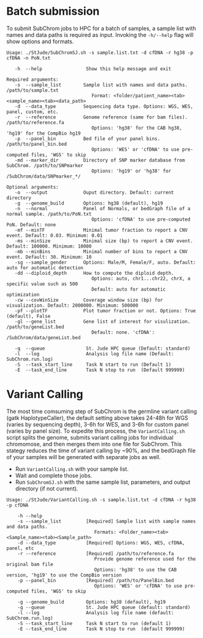 # Batch submission
To submit SubChrom jobs to HPC for a batch of samples, a sample list with names and data paths is required as input. Invoking the `-h/--help` flag will show options and formats.
```
Usage: ./StJude/SubChromSJ.sh -s sample.list.txt -d cfDNA -r hg38 -p cfDNA -n PoN.txt

   -h  --help                Show this help message and exit

Required arguments:
   -s  --sample_list        Sample list with names and data paths. /path/to/sample.txt
                               Format: <folder/patient_name><tab><sample_name><tab><data_path>
   -d  --data_type          Sequencing data type. Options: WGS, WES, panel, custom, etc.
   -r  --reference          Genome reference (same for bam files). /path/to/reference.fa
                               Options: 'hg38' for the CAB hg38, 'hg19' for the CompBio hg19
   -p  --panel_bin          Bed file of your panel bins. /path/to/panel_bin.bed
                               Options: 'WES' or 'cfDNA' to use pre-computed files, 'WGS' to skip
   -md --marker_dir         Directory of SNP marker database from SubChrom. /path/to/SNPmarker
                               Options: 'hg19' or 'hg38' for /SubChrom/data/SNPmarker_*/

Optional arguments:
   -o  --output             Ouput directory. Default: current directory
   -g  --genome_build       Options: hg38 (default), hg19
   -n  --normal             Panel of Normals, or bedGraph file of a normal sample. /path/to/PoN.txt
                               Options: 'cfDNA' to use pre-computed PoN. Default: none
   -mf --minTF              Minimal tumor fraction to report a CNV event. Default: 0.03. Minimum: 0.01
   -ms --minSize            Minimal size (bp) to report a CNV event. Default: 100000. Minimum: 10000
   -mb --minBins            Minimal number of bins to report a CNV event. Default: 30. Minimum: 10
   -sg --sample_gender      Options: Male/M, Female/F, auto. Default: auto for automatic detection
   -dd --diploid_depth      How to compute the diploid depth.
                               Options: auto, chr1...chr22, chrX, a specific value such as 500
                               Default: auto for automatic optimization
   -cw --covWinSize         Coverage window size (bp) for visualization. Default: 2000000. Minimum: 500000
   -pf --plotTF             Plot tumor fraction or not. Options: True (default), False
   -gl --gene_list          Gene list of interest for visulization. /path/to/geneList.bed
                               Default: none. 'cfDNA': /SubChrom/data/geneList.bed

   -q  --queue               St. Jude HPC queue (Default: standard)
   -l  --log                 Analysis log file name (Default: SubChrom.run.log)
   -S  --task_start_line     Task N start to run (Default 1)
   -E  --task_end_line       Task N stop to run  (Default 999999)
```

# Variant Calling
The most time comsuming step of SubChrom is the germline variant calling (gatk HaplotypeCaller), the default setting above takes 24-48h for WGS (varies by sequencing depth), 3-6h for WES, and 3-6h for custom panel (varies by panel size). To expedite this process, the `VariantCalling.sh` script splits the genome, submits variant calling jobs for individual chromomose, and then merges them into one file for SubChrom. This stategy reduces the time of variant calling by ~90%, and the bedGraph file of your samples will be generated with separate jobs as well.

  - Run `VariantCalling.sh` with your sample list. 
  - Wait and complete those jobs. 
  - Run `SubChromSJ.sh` with the same sample list, parameters, and output directory (if not current).

```
Usage: ./StJude/VariantCalling.sh -s sample.list.txt -d cfDNA -r hg38 -p cfDNA

	-h --help
	-s --sample_list         [Required] Sample list with sample names and data paths.
	                            Formats: <Folder_name><tab><Sample_name><tab><Sample_path>
	-d --data_type           [Required] Options: WGS, WES, cfDNA, panel, etc
	-r --reference           [Required] /path/to/reference.fa
	                            Provide genome reference used for the original bam file
	                            Options: 'hg38' to use the CAB version, 'hg19' to use the CompBio version
	-p --panel_bin           [Required] /path/to/PanelBin.bed
	                            Options: 'WES' or 'cfDNA' to use pre-computed files, 'WGS' to skip

	-g --genome_build        Options: hg38 (default), hg19
	-q --queue               St. Jude HPC queue (default: standard)
	-l --log                 Analysis log file name (default: SubChrom.run.log)
	-S --task_start_line     Task N start to run (default 1)
	-E --task_end_line       Task N stop to run  (default 999999)
```
